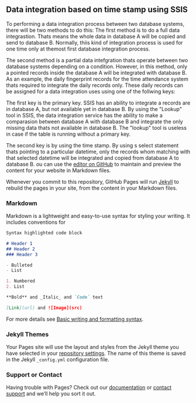 ## Data integration based on time stamp using SSIS

To performing a data integration process between two database systems, there will be two methods to do this:
The first method is to do a full data integrastion. Thats means the whole data in database A will be copied and send to database B. Normally, thiis kind of integration process is used for one time only at themost first database integration process.

The second method is a partial data intefgration thats operate between two database systems depending on a condition. However, in this method, only a pointed records inside the database A will be integrated with database B. As an example, the daily fingerprint records for the time attendance system thats required to integrate the daily records only. These daily records can be assigned for a data integration uses using one of the follwing keys:

The first key is the primary key. SSIS has an ability to integrate a records are in database A, but not available yet in database B. By using the "Lookup" tool in SSIS, the data integration service has the ability to make a comparasion between database A with database B and integrate the only missing data thats not available in database B. The "lookup" tool is useless in case if the table is running without a primary key.

The second key is by using the time stamp. By using s select statement thats pointing to a particular datetime, only the records whom matching with that selected datetime will be integrated and copied from database A to database B.  ou can use the [editor on GitHub](https://github.com/mbmasadeh/TimeStampDataMigration/edit/gh-pages/index.md) to maintain and preview the content for your website in Markdown files.

Whenever you commit to this repository, GitHub Pages will run [Jekyll](https://jekyllrb.com/) to rebuild the pages in your site, from the content in your Markdown files.

### Markdown

Markdown is a lightweight and easy-to-use syntax for styling your writing. It includes conventions for

```markdown
Syntax highlighted code block

# Header 1
## Header 2
### Header 3

- Bulleted
- List

1. Numbered
2. List

**Bold** and _Italic_ and `Code` text

[Link](url) and ![Image](src)
```

For more details see [Basic writing and formatting syntax](https://docs.github.com/en/github/writing-on-github/getting-started-with-writing-and-formatting-on-github/basic-writing-and-formatting-syntax).

### Jekyll Themes

Your Pages site will use the layout and styles from the Jekyll theme you have selected in your [repository settings](https://github.com/mbmasadeh/TimeStampDataMigration/settings/pages). The name of this theme is saved in the Jekyll `_config.yml` configuration file.

### Support or Contact

Having trouble with Pages? Check out our [documentation](https://docs.github.com/categories/github-pages-basics/) or [contact support](https://support.github.com/contact) and we’ll help you sort it out.
